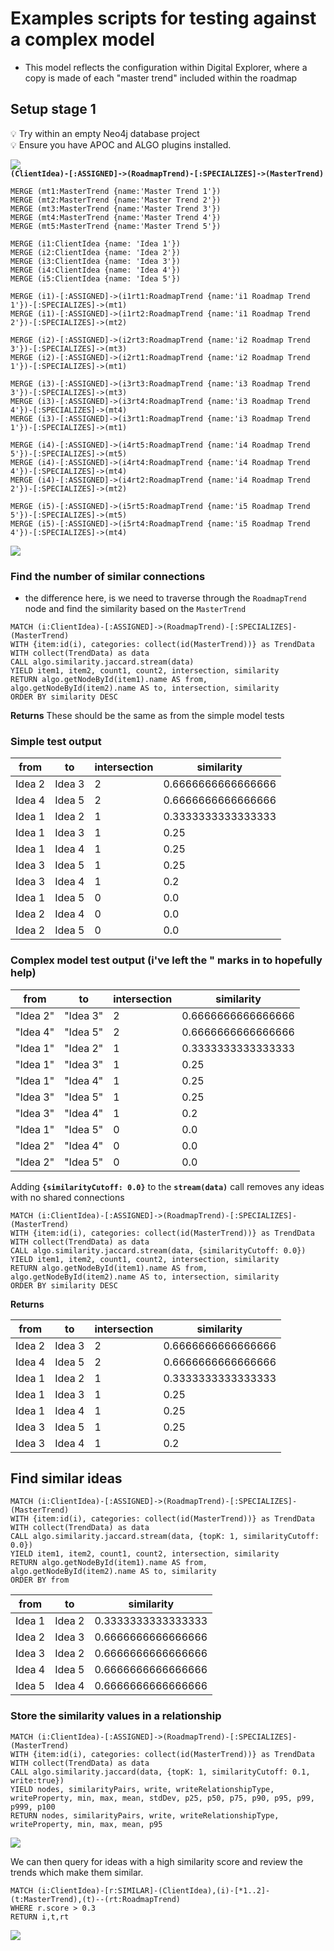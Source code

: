 # Examples scripts for testing against a complex model
- This model reflects the configuration within Digital Explorer, where a copy is made of each "master trend" included within the roadmap
## Setup stage 1

:bulb: Try within an empty Neo4j database project<br>
:bulb: Ensure you have APOC and ALGO plugins installed.


![](images/completeModel.png)<br>
**`(ClientIdea)-[:ASSIGNED]->(RoadmapTrend)-[:SPECIALIZES]->(MasterTrend)`**

~~~
MERGE (mt1:MasterTrend {name:'Master Trend 1'})
MERGE (mt2:MasterTrend {name:'Master Trend 2'})
MERGE (mt3:MasterTrend {name:'Master Trend 3'})
MERGE (mt4:MasterTrend {name:'Master Trend 4'})
MERGE (mt5:MasterTrend {name:'Master Trend 5'})

MERGE (i1:ClientIdea {name: 'Idea 1'})
MERGE (i2:ClientIdea {name: 'Idea 2'})
MERGE (i3:ClientIdea {name: 'Idea 3'})
MERGE (i4:ClientIdea {name: 'Idea 4'})
MERGE (i5:ClientIdea {name: 'Idea 5'})

MERGE (i1)-[:ASSIGNED]->(i1rt1:RoadmapTrend {name:'i1 Roadmap Trend 1'})-[:SPECIALIZES]->(mt1)
MERGE (i1)-[:ASSIGNED]->(i1rt2:RoadmapTrend {name:'i1 Roadmap Trend 2'})-[:SPECIALIZES]->(mt2)

MERGE (i2)-[:ASSIGNED]->(i2rt3:RoadmapTrend {name:'i2 Roadmap Trend 3'})-[:SPECIALIZES]->(mt3)
MERGE (i2)-[:ASSIGNED]->(i2rt1:RoadmapTrend {name:'i2 Roadmap Trend 1'})-[:SPECIALIZES]->(mt1)

MERGE (i3)-[:ASSIGNED]->(i3rt3:RoadmapTrend {name:'i3 Roadmap Trend 3'})-[:SPECIALIZES]->(mt3)
MERGE (i3)-[:ASSIGNED]->(i3rt4:RoadmapTrend {name:'i3 Roadmap Trend 4'})-[:SPECIALIZES]->(mt4)
MERGE (i3)-[:ASSIGNED]->(i3rt1:RoadmapTrend {name:'i3 Roadmap Trend 1'})-[:SPECIALIZES]->(mt1)

MERGE (i4)-[:ASSIGNED]->(i4rt5:RoadmapTrend {name:'i4 Roadmap Trend 5'})-[:SPECIALIZES]->(mt5)
MERGE (i4)-[:ASSIGNED]->(i4rt4:RoadmapTrend {name:'i4 Roadmap Trend 4'})-[:SPECIALIZES]->(mt4)
MERGE (i4)-[:ASSIGNED]->(i4rt2:RoadmapTrend {name:'i4 Roadmap Trend 2'})-[:SPECIALIZES]->(mt2)

MERGE (i5)-[:ASSIGNED]->(i5rt5:RoadmapTrend {name:'i5 Roadmap Trend 5'})-[:SPECIALIZES]->(mt5)
MERGE (i5)-[:ASSIGNED]->(i5rt4:RoadmapTrend {name:'i5 Roadmap Trend 4'})-[:SPECIALIZES]->(mt4)
~~~

![](images/sameplModel2.png)


### Find the number of similar connections

- the difference here, is we need to traverse through the `RoadmapTrend` node and find the similarity based on the `MasterTrend`

~~~
MATCH (i:ClientIdea)-[:ASSIGNED]->(RoadmapTrend)-[:SPECIALIZES]-(MasterTrend)
WITH {item:id(i), categories: collect(id(MasterTrend))} as TrendData
WITH collect(TrendData) as data
CALL algo.similarity.jaccard.stream(data)
YIELD item1, item2, count1, count2, intersection, similarity
RETURN algo.getNodeById(item1).name AS from, algo.getNodeById(item2).name AS to, intersection, similarity
ORDER BY similarity DESC
~~~

**Returns**
These should be the same as from the simple model tests 

### Simple test output
|from|to|intersection|similarity
|---|---|---|---
Idea 2|Idea 3|2|0.6666666666666666
Idea 4|Idea 5|2|0.6666666666666666
Idea 1|Idea 2|1|0.3333333333333333
Idea 1|Idea 3|1|0.25
Idea 1|Idea 4|1|0.25
Idea 3|Idea 5|1|0.25
Idea 3|Idea 4|1|0.2
Idea 1|Idea 5|0|0.0
Idea 2|Idea 4|0|0.0
Idea 2|Idea 5|0|0.0


### Complex model test output (i've left the " marks in to hopefully help)
from|to|intersection|similarity
|---|---|---|---
"Idea 2"|"Idea 3"|2|0.6666666666666666
"Idea 4"|"Idea 5"|2|0.6666666666666666
"Idea 1"|"Idea 2"|1|0.3333333333333333
"Idea 1"|"Idea 3"|1|0.25
"Idea 1"|"Idea 4"|1|0.25
"Idea 3"|"Idea 5"|1|0.25
"Idea 3"|"Idea 4"|1|0.2
"Idea 1"|"Idea 5"|0|0.0
"Idea 2"|"Idea 4"|0|0.0
"Idea 2"|"Idea 5"|0|0.0




Adding **`{similarityCutoff: 0.0}`** to the **`stream(data)`** call removes any ideas with no shared connections

~~~
MATCH (i:ClientIdea)-[:ASSIGNED]->(RoadmapTrend)-[:SPECIALIZES]-(MasterTrend)
WITH {item:id(i), categories: collect(id(MasterTrend))} as TrendData
WITH collect(TrendData) as data
CALL algo.similarity.jaccard.stream(data, {similarityCutoff: 0.0})
YIELD item1, item2, count1, count2, intersection, similarity
RETURN algo.getNodeById(item1).name AS from, algo.getNodeById(item2).name AS to, intersection, similarity
ORDER BY similarity DESC
~~~

**Returns**

|from|to|intersection|similarity
|---|---|---|---
Idea 2|Idea 3|2|0.6666666666666666
Idea 4|Idea 5|2|0.6666666666666666
Idea 1|Idea 2|1|0.3333333333333333
Idea 1|Idea 3|1|0.25
Idea 1|Idea 4|1|0.25
Idea 3|Idea 5|1|0.25
Idea 3|Idea 4|1|0.2


## Find similar ideas

~~~
MATCH (i:ClientIdea)-[:ASSIGNED]->(RoadmapTrend)-[:SPECIALIZES]-(MasterTrend)
WITH {item:id(i), categories: collect(id(MasterTrend))} as TrendData
WITH collect(TrendData) as data
CALL algo.similarity.jaccard.stream(data, {topK: 1, similarityCutoff: 0.0})
YIELD item1, item2, count1, count2, intersection, similarity
RETURN algo.getNodeById(item1).name AS from, algo.getNodeById(item2).name AS to, similarity
ORDER BY from
~~~

|from|to|similarity
|---|---|---|
Idea 1|Idea 2|0.3333333333333333
Idea 2|Idea 3|0.6666666666666666
Idea 3|Idea 2|0.6666666666666666
Idea 4|Idea 5|0.6666666666666666
Idea 5|Idea 4|0.6666666666666666

### Store the similarity values in a relationship 

~~~
MATCH (i:ClientIdea)-[:ASSIGNED]->(RoadmapTrend)-[:SPECIALIZES]-(MasterTrend)
WITH {item:id(i), categories: collect(id(MasterTrend))} as TrendData
WITH collect(TrendData) as data
CALL algo.similarity.jaccard(data, {topK: 1, similarityCutoff: 0.1, write:true})
YIELD nodes, similarityPairs, write, writeRelationshipType, writeProperty, min, max, mean, stdDev, p25, p50, p75, p90, p95, p99, p999, p100
RETURN nodes, similarityPairs, write, writeRelationshipType, writeProperty, min, max, mean, p95
~~~

![](images/similarityModel2.png)

We can then query for ideas with a high similarity score and review the trends which make them similar.

~~~
MATCH (i:ClientIdea)-[r:SIMILAR]-(ClientIdea),(i)-[*1..2]-(t:MasterTrend),(t)--(rt:RoadmapTrend)
WHERE r.score > 0.3 
RETURN i,t,rt
~~~

![](images/similarityModelTrend2.png)

